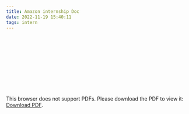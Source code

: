 ```yaml
---
title: Amazon internship Doc
date: 2022-11-19 15:40:11
tags: intern
---
```


<object data="https://raw.githubusercontent.com/muchengl/pic_storage/main/uPic/File-analysis-tool-high-level-design.pdf" type="application/pdf" width="700px" height="800px" >
    <embed src="https://raw.githubusercontent.com/muchengl/pic_storage/main/uPic/File-analysis-tool-high-level-design.pdf">
        <p>This browser does not support PDFs. Please download the PDF to view it: <a href="https://raw.githubusercontent.com/muchengl/pic_storage/main/uPic/File-analysis-tool-high-level-design.pdf">Download PDF</a>.</p>
    </embed>
</object>








